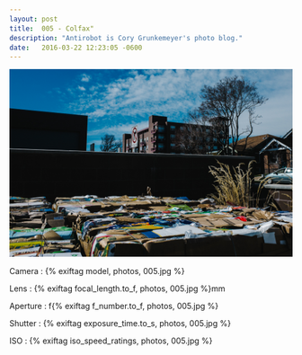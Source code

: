 ```yaml
---
layout: post
title:  005 - Colfax"
description: "Antirobot is Cory Grunkemeyer's photo blog."
date:   2016-03-22 12:23:05 -0600
---
```


![005 - Colfax](/photos/005.jpg)

Camera
: {% exiftag model, photos, 005.jpg %}

Lens
: {% exiftag focal_length.to_f, photos, 005.jpg %}mm

Aperture
: f{% exiftag f_number.to_f, photos, 005.jpg %}

Shutter
: {% exiftag exposure_time.to_s, photos, 005.jpg %}

ISO
: {% exiftag iso_speed_ratings, photos, 005.jpg %}
